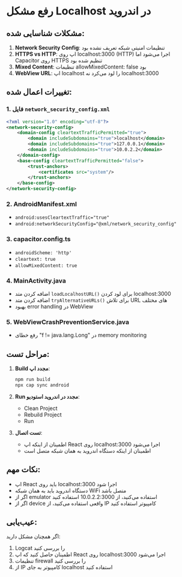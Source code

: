 # رفع مشکل Localhost در اندروید

## مشکلات شناسایی شده:

1. **Network Security Config**: تنظیمات امنیتی شبکه تعریف نشده بود
2. **HTTPS vs HTTP**: اپ روی localhost:3000 (HTTP) اجرا می‌شود اما Capacitor روی HTTPS تنظیم شده بود
3. **Mixed Content**: تنظیمات allowMixedContent: false بود
4. **WebView URL**: اپ localhost را لود می‌کرد نه localhost:3000

## تغییرات اعمال شده:

### 1. فایل `network_security_config.xml`
```xml
<?xml version="1.0" encoding="utf-8"?>
<network-security-config>
    <domain-config cleartextTrafficPermitted="true">
        <domain includeSubdomains="true">localhost</domain>
        <domain includeSubdomains="true">127.0.0.1</domain>
        <domain includeSubdomains="true">10.0.2.2</domain>
    </domain-config>
    <base-config cleartextTrafficPermitted="false">
        <trust-anchors>
            <certificates src="system"/>
        </trust-anchors>
    </base-config>
</network-security-config>
```

### 2. AndroidManifest.xml
- `android:usesCleartextTraffic="true"`
- `android:networkSecurityConfig="@xml/network_security_config"`

### 3. capacitor.config.ts
- `androidScheme: 'http'`
- `cleartext: true`
- `allowMixedContent: true`

### 4. MainActivity.java
- اضافه کردن متد `loadLocalhostURL()` برای لود کردن localhost:3000
- اضافه کردن متد `tryAlternativeURLs()` برای تلاش URL های مختلف
- بهبود error handling در WebView

### 5. WebViewCrashPreventionService.java
- رفع خطای "f != java.lang.Long" در memory monitoring

## مراحل تست:

1. **Build مجدد اپ**:
   ```bash
   npm run build
   npx cap sync android
   ```

2. **Run مجدد در اندروید استودیو**:
   - Clean Project
   - Rebuild Project
   - Run

3. **تست اتصال**:
   - اطمینان از اینکه اپ React روی localhost:3000 اجرا می‌شود
   - اطمینان از اینکه دستگاه اندروید به همان شبکه متصل است

## نکات مهم:

- اپ React باید روی localhost:3000 اجرا شود
- دستگاه اندروید باید به همان شبکه WiFi متصل باشد
- اگر از emulator استفاده می‌کنید، از 10.0.2.2:3000 استفاده کنید
- اگر از device واقعی استفاده می‌کنید، از IP کامپیوتر استفاده کنید

## عیب‌یابی:

اگر همچنان مشکل دارید:
1. Logcat را بررسی کنید
2. اطمینان حاصل کنید که اپ React روی localhost:3000 اجرا می‌شود
3. تنظیمات firewall را بررسی کنید
4. از IP کامپیوتر به جای localhost استفاده کنید
